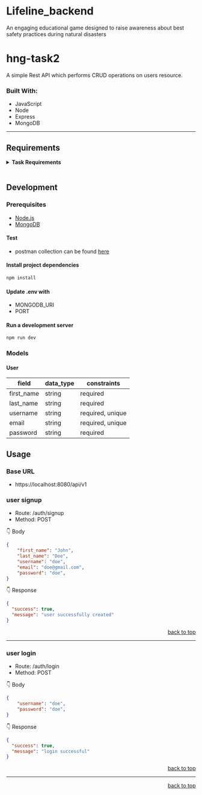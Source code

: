 # Lifeline_backend

An engaging educational game designed to raise awareness about best safety practices during natural disasters

# hng-task2
A simple Rest API which performs CRUD operations on users resource.

<!-- Back to Top Navigation Anchor -->

<a name="readme-top"></a>

### Built With:

- JavaScript
- Node
- Express
- MongoDB


---

<!-- Task Requirements -->

## Requirements

<details>

<summary> <strong>Task Requirements</strong> </summary>

- [x] Functional REST API: The API should successfully perform all CRUD operations.
- [x] Modelling Diagrams: Clear and accurate UML and E-R diagrams should be provided.
- [x] Effective Testing: You should successfully test all the CRUD operations exhaustively.
- [x] Dynamic Parameter Handling: The API should correctly handle and respond to different parameters provided.
- [x] GitHub Repository: Repository should be well-organized, contain all necessary files, and be publicly accessible.
- [x] Detailed Documentation: Documentation should provide clear guidance on how to use the API, including setup, request/response formats, and sample usage.

<p align="right"><a href="#readme-top">back to top</a></p>

---

</details>

<br>

## Development

### Prerequisites

- [Node.js](https://nodejs.org/en/download/)
- [MongoDB](https://www.mongodb.com/docs/manual/installation/)

#### Test
- postman collection can be found [here]() 


<!-- Back to Top Navigation Anchor -->

<a name="readme-top"></a>

#### Install project dependencies

```sh
npm install
```

#### Update .env with 
- MONGODB_URI
- PORT

#### Run a development server

```sh
npm run dev
```

### Models

#### User

| field      | data_type     | constraints      |
| ---------  | ------------- | ---------------- |
| first_name | string        | required         |
| last_name  | string        | required         |
| username   | string        | required, unique |
| email      | string        | required, unique |
| password   | string        | required         |


## Usage

### Base URL

- https://localhost:8080/api/v1

### user signup

- Route: /auth/signup
- Method: POST

:point_down: Body

```json
{
    "first_name": "John",
    "last_name": "Doe",
    "username": "doe",
    "email": "doe@gmail.com",
    "password": "doe",
}
```

:point_down: Response

```json
{
  "success": true,
  "message": "user successfully created"
}
```

<p align="right"><a href="#readme-top">back to top</a></p>

---

### user login

- Route: /auth/login
- Method: POST

:point_down: Body

```json
{
    "username": "doe",
    "password": "doe",
}
```

:point_down: Response

```json
{
  "success": true,
  "message": "login successful"
}
```

<p align="right"><a href="#readme-top">back to top</a></p>

---

<p align="right"><a href="#readme-top">back to top</a></p>





